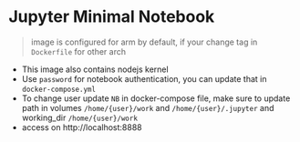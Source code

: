 # Jupyter Minimal Notebook

> image is configured for arm by default, if your change tag in `Dockerfile` for other arch

- This image also contains nodejs kernel
- Use `password` for notebook authentication, you can update that in `docker-compose.yml`
- To change user update `NB` in docker-compose file, make sure to update path in volumes `/home/{user}/work`
  and `/home/{user}/.jupyter` and working_dir `/home/{user}/work`
- access on http://localhost:8888
